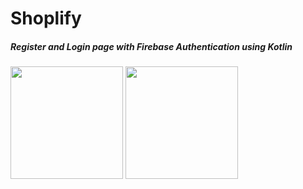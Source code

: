 # Shoplify
##### Register and Login page with Firebase Authentication using Kotlin
<img src="https://user-images.githubusercontent.com/105711066/169649603-6862b9e3-6f01-4738-9270-f51a053f4b90.jpg" width="180">

<img src="https://user-images.githubusercontent.com/105711066/169649840-eb4d0ae9-5a14-44dd-940a-a4d9e15d7631.jpg" width="180">
